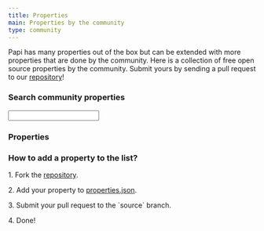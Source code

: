 ```yaml
---
title: Properties
main: Properties by the community
type: community
---
```


<p>Papi has many properties out of the box but can be extended with more properties that are done by the community. Here is a collection of free open source properties by the community. Submit yours by sending a pull request to our <a href="https://github.com/wp-papi/wp-papi.github.io/blob/source/src/community/properties.md">repository</a>!</p>

<div class="community-properties">
  <h3>Search community properties</h3>
  <input id="search" name="search" type="search" />

  <h3>Properties</h3>
  <ul></ul>

  <h3>How to add a property to the list?</h3>
  <p class="no-margin">1. Fork the <a href="ttps://github.com/wp-papi/wp-papi.github.io">repository</a>.</p>
  <p class="no-margin">2. Add your property to <a href="https://github.com/wp-papi/wp-papi.github.io/blob/source/src/properties.json">properties.json</a>.</p>
  <p class="no-margin">3. Submit your pull request to the `source` branch.</p>
  <p class="no-margin">4. Done!</p>
</div>
